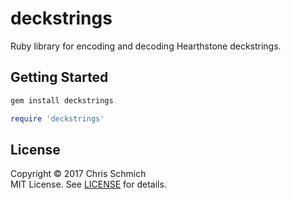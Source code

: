 # deckstrings

Ruby library for encoding and decoding Hearthstone deckstrings.

## Getting Started

```bash
gem install deckstrings
```

```ruby
require 'deckstrings'
```

## License

Copyright &copy; 2017 Chris Schmich  
MIT License. See [LICENSE](LICENSE) for details.
